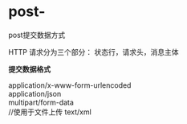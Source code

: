 # post-
post提交数据方式

HTTP 请求分为三个部分： 状态行，请求头，消息主体

<b>提交数据格式</b>

application/x-www-form-urlencoded <br />
application/json <br />
multipart/form-data <br /> //使用于文件上传
text/xml  <br />
